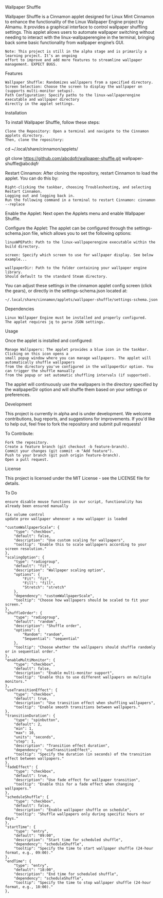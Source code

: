 Wallpaper Shuffle

Wallpaper Shuffle is a Cinnamon applet designed for Linux Mint Cinnamon to enhance the functionality of the 
Linux Wallpaper Engine project by Almamu. It provides a graphical interface to control wallpaper shuffling 
settings. This applet allows users to automate wallpaper switching without needing to interact with the 
linux-wallpaperengine in the terminal, bringing back some basic functionality from wallpaper engine’s GUI.

    Note: This project is still in the alpha stage and is primarily a learning project. It’s an ongoing 
    effort to improve and add more features to streamline wallpaper management. EXPECT BUGS.

Features

    Wallpaper Shuffle: Randomizes wallpapers from a specified directory.
    Screen Selection: Choose the screen to display the wallpaper on (supports multi-monitor setups).
    Path Configuration: Specify paths to the linux-wallpaperengine executable and wallpaper directory 
    directly in the applet settings.

Installation

To install Wallpaper Shuffle, follow these steps:

    Clone the Repository: Open a terminal and navigate to the Cinnamon applets directory. 
    Then, clone the repository:

cd ~/.local/share/cinnamon/applets/

git clone https://github.com/abcdqfr/wallpaper-shuffle.git wallpaper-shuffle@abcdqfr


Restart Cinnamon: After cloning the repository, restart Cinnamon to load the applet. You can do this by:

    Right-clicking the taskbar, choosing Troubleshooting, and selecting Restart Cinnamon.
    Logging out and logging back in. 
    Run the following command in a terminal to restart Cinnamon: cinnamon --replace

Enable the Applet: Next open the Applets menu and enable Wallpaper Shuffle. 

Configure the Applet: The applet can be configured through the settings-schema.json file, 
which allows you to set the following options:

    linuxWPEPath: Path to the linux-wallpaperengine executable within the build directory.
    
    screen: Specify which screen to use for wallpaper display. See below example...
    
    wallpaperDir: Path to the folder containing your wallpaper engine library. 
    Should default to the standard Steam directory.

You can adjust these settings in the cinnamon applet config screen (click the gears), or 
directly in the settings-schema.json located at:

    ~/.local/share/cinnamon/applets/wallpaper-shuffle/settings-schema.json

Dependencies

    Linux Wallpaper Engine must be installed and properly configured.
    The applet requires jq to parse JSON settings.

Usage

Once the applet is installed and configured:

    Manage Wallpapers: The applet provides a blue icon in the taskbar. Clicking on this icon opens a 
    small popup window where you can manage wallpapers. The applet will automatically shuffle wallpapers 
    from the directory you've configured in the wallpaperDir option. You can trigger the shuffle manually 
    from the popup or set automatic shuffling intervals (if supported).

The applet will continuously use the wallpapers in the directory specified by the wallpaperDir option 
and will shuffle them based on your settings or preferences.

Development

This project is currently in alpha and is under development. We welcome contributions, bug reports, 
and suggestions for improvements. If you'd like to help out, feel free to fork the repository and 
submit pull requests!

To Contribute:

    Fork the repository.
    Create a feature branch (git checkout -b feature-branch).
    Commit your changes (git commit -m "Add feature").
    Push to your branch (git push origin feature-branch).
    Open a pull request.

License

This project is licensed under the MIT License - see the LICENSE file for details.

To Do

    ensure disable mouse functions in our script, functionality has already been ensured manually

    fix volume control
    update prev wallpaper whenever a new wallpaper is loaded

    "customWallpaperScale": {
        "type": "checkbox",
        "default": false,
        "description": "Use custom scaling for wallpapers",
        "tooltip": "Enable this to scale wallpapers according to your screen resolution."
    },
    "scalingOption": {
        "type": "radiogroup",
        "default": "fit",
        "description": "Wallpaper scaling option",
        "options": {
            "Fit": "fit",
            "Fill": "fill",
            "Stretch": "stretch"
        },
        "dependency": "customWallpaperScale",
        "tooltip": "Choose how wallpapers should be scaled to fit your screen."
    },
    "shuffleOrder": {
        "type": "radiogroup",
        "default": "random",
        "description": "Shuffle order",
        "options": {
            "Random": "random",
            "Sequential": "sequential"
        },
        "tooltip": "Choose whether the wallpapers should shuffle randomly or in sequential order."
    },
    "enableMultiMonitor": {
        "type": "checkbox",
        "default": false,
        "description": "Enable multi-monitor support",
        "tooltip": "Enable this to use different wallpapers on multiple monitors."
    },
    "useTransitionEffect": {
        "type": "checkbox",
        "default": true,
        "description": "Use transition effect when shuffling wallpapers",
        "tooltip": "Enable smooth transitions between wallpapers."
    },
    "transitionDuration": {
        "type": "spinbutton",
        "default": 2,
        "min": 1,
        "max": 10,
        "units": "seconds",
        "step": 1,
        "description": "Transition effect duration",
        "dependency": "useTransitionEffect",
        "tooltip": "Specify the duration (in seconds) of the transition effect between wallpapers."
    },
    "fadeEffect": {
        "type": "checkbox",
        "default": true,
        "description": "Use fade effect for wallpaper transition",
        "tooltip": "Enable this for a fade effect when changing wallpapers."
    },
    "scheduleShuffle": {
        "type": "checkbox",
        "default": false,
        "description": "Enable wallpaper shuffle on schedule",
        "tooltip": "Shuffle wallpapers only during specific hours or days."
    },
    "startTime": {
        "type": "entry",
        "default": "09:00",
        "description": "Start time for scheduled shuffle",
        "dependency": "scheduleShuffle",
        "tooltip": "Specify the time to start wallpaper shuffle (24-hour format, e.g., 09:00)."
    },
    "endTime": {
        "type": "entry",
        "default": "18:00",
        "description": "End time for scheduled shuffle",
        "dependency": "scheduleShuffle",
        "tooltip": "Specify the time to stop wallpaper shuffle (24-hour format, e.g., 18:00)."
    },
